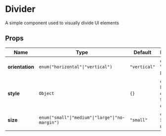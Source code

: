 # Divider

A simple component used to visually divide UI elements

## Props
|Name|Type|Default|Description|
|----|----|-------|-----------|
| **orientation** | <code>enum("horizontal"&#124;"vertical")</code> | <code>"vertical"</code> | *optional*. Vertical &#124; horizontal |
| **style** | <code>Object</code> | <code>{}</code> | *optional*. Inline-style overrides for wrapper element |
| **size** | <code>enum("small"&#124;"medium"&#124;"large"&#124;"no-margin")</code> | <code>"small"</code> | *optional*. Size of margins |